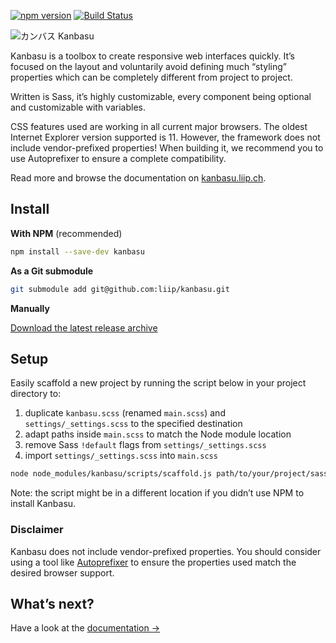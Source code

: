 [![npm version](https://badge.fury.io/js/kanbasu.svg)](https://badge.fury.io/js/kanbasu)
[![Build Status](https://travis-ci.org/liip/kanbasu.svg)](https://travis-ci.org/liip/kanbasu)

![カンバス Kanbasu](http://kanbasu.liip.ch/2/logo.svg)

Kanbasu is a toolbox to create responsive web interfaces quickly. It’s focused on the layout and voluntarily avoid defining much “styling” properties which can be completely different from project to project.

Written is Sass, it’s highly customizable, every component being optional and customizable with variables.

CSS features used are working in all current major browsers. The oldest Internet Explorer version supported is 11. However, the framework does not include vendor-prefixed properties! When building it, we recommend you to use Autoprefixer to ensure a complete compatibility.

Read more and browse the documentation on [kanbasu.liip.ch](http://kanbasu.liip.ch/).

## Install

**With NPM** (recommended)

```bash
npm install --save-dev kanbasu
```

**As a Git submodule**

```bash
git submodule add git@github.com:liip/kanbasu.git
```

**Manually**

[Download the latest release archive](https://github.com/liip/kanbasu/archive/master.tar.gz)

## Setup

Easily scaffold a new project by running the script below in your project directory to:

1. duplicate `kanbasu.scss` (renamed `main.scss`) and `settings/_settings.scss` to the specified destination
2. adapt paths inside `main.scss` to match the Node module location
3. remove Sass `!default` flags from `settings/_settings.scss`
4. import `settings/_settings.scss` into `main.scss`

```bash
node node_modules/kanbasu/scripts/scaffold.js path/to/your/project/sass/directory
```
Note: the script might be in a different location if you didn’t use NPM to install Kanbasu.

### Disclaimer

Kanbasu does not include vendor-prefixed properties. You should consider using a tool like [Autoprefixer](https://github.com/postcss/autoprefixer) to ensure the properties used match the desired browser support.

## What’s next?

Have a look at the [documentation →](http://kanbasu.liip.ch/)
